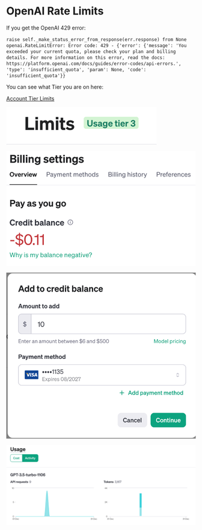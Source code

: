 # OpenAI Rate Limits

If you get the OpenAI 429 error:

```linenums="0"
raise self._make_status_error_from_response(err.response) from None
openai.RateLimitError: Error code: 429 - {'error': {'message': 'You exceeded your current quota, please check your plan and billing details. For more information on this error, read the docs: https://platform.openai.com/docs/guides/error-codes/api-errors.', 'type': 'insufficient_quota', 'param': None, 'code': 'insufficient_quota'}}
```

You can see what Tier you are on here:

[Account Tier Limits](https://platform.openai.com/account/limits)

![Open AI Tier Limits](../img/open-ai-tier.png)

![Open AI Billing Settings](../img/openai-billing-setting.png)

![Open AI Add to Credit Balance](../img/openai-add-to-credit-balance.png)

![Open AI Usage Monitoring](../img/openai-usage-monitoring.png)
